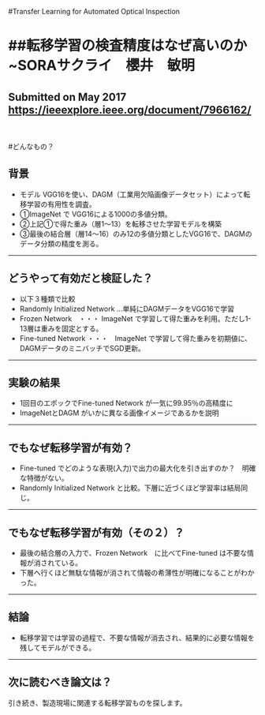 #Transfer Learning for Automated Optical Inspection

##転移学習の検査精度はなぜ高いのか~SORAサクライ　櫻井　敏明
===

Submitted on May 2017 
　
https://ieeexplore.ieee.org/document/7966162/
---
　

#どんなもの？

## 背景

* モデル VGG16を使い、DAGM（工業用欠陥画像データセット）によって転移学習の有用性を調査。
* ①ImageNet で VGG16による1000の多値分類。
* ②上記①で得た重み（層1～13）を転移させた学習モデルを構築
* ③最後の結合層（層14～16）のみ12の多値分類としたVGG16で、DAGMのデータ分類の精度を測る。



---

## どうやって有効だと検証した？


* 以下３種類で比較
* Randomly Initialized Network …単純にDAGMデータをVGG16で学習
* Frozen Network　・・・ ImageNet で学習して得た重みを利用。ただし1-13層は重みを固定とする。
* Fine-tuned Network ・・・　ImageNet で学習して得た重みを初期値に、DAGMデータのミニバッチでSGD更新。

---

## 実験の結果
* 1回目のエポックでFine-tuned Network が一気に99.95％の高精度に
* ImageNetとDAGM がいかに異なる画像イメージであるかを説明 

---
## でもなぜ転移学習が有効？

* Fine-tuned でどのような表現(入力)で出力の最大化を引き出すのか？　明確な特徴がない。
* Randomly Initialized Network と比較。下層に近づくほど学習率は結局同じ。
　
---
## でもなぜ転移学習が有効（その２）？
* 最後の結合層の入力で、Frozen Network　に比べてFine-tuned は不要な情報が消されている。
* 下層へ行くほど無駄な情報が消されて情報の希薄性が明確になることがわかった。

---
## 結論

* 転移学習では学習の過程で、不要な情報が消去され、結果的に必要な情報を残してモデルができる。


---

## 次に読むべき論文は？

引き続き、製造現場に関連する転移学習ものを探します。
